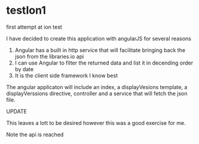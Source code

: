 # testIon1
first attempt at ion test

I have decided to create this application with angularJS for several reasons
1. Angular has a built in http service that will facilitate bringing back the json from the libraries.io api
2. I can use Angular to filter the returned data and list it in decending order by date
3. It is the client side framework I know best

The angular applicaton will include an index, a displayVesions template, a displayVerssions 
directive, controller and a service that will fetch the json file. 

UPDATE

This leaves a lott to be desired however this was a good exercise for me. 

Note the api is reached 
